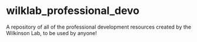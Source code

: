 # wilklab_professional_devo
A repository of all of the professional development resources created by the Wilkinson Lab, to be used by anyone!


